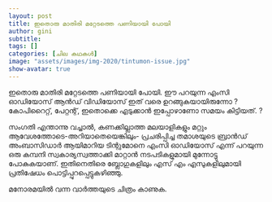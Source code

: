 ```yaml
---
layout: post
title: ഇതൊരു മാതിരി മറ്റേടത്തെ പണിയായി പോയി
author: gini
subtitle: 
tags: []
categories: [ചില കഥകള്‍]
image: "assets/images/img-2020/tintumon-issue.jpg"
show-avatar: true
---
```


ഇതൊരു മാതിരി മറ്റേടത്തെ പണിയായി പോയി. ഈ പറയുന്ന  എംസി ഓഡിയോസ് ആന്‍ഡ് വിഡിയോസ്  ഇത് വരെ ഉറങ്ങുകയായിരുന്നോ ? കോപിറൈറ്റ്, പേറ്റന്റ്, ഇതൊക്കെ എടുക്കാന്‍ ഇപ്പോഴാണോ സമയം കിട്ടിയത്. ?

സംഗതി എന്താന്നു വച്ചാല്‍, കണക്കില്ലാത്ത മലയാളികളും മറ്റും ആവേശത്തോടെ-അറിയാതെയെങ്കിലും- പ്രചരിപ്പിച്ച  തമാശയുടെ ബ്രാന്‍ഡ്‌ അംബാസിഡാര്‍  ആയിമാറിയ ടിന്റുമോനെ  എംസി ഓഡിയോസ് എന്ന് പറയുന്ന ഒരു കമ്പനി സ്വകാര്യസ്വത്താക്കി മാറ്റാന്‍ നടപടികളുമായി മുന്നോട്ടു പോകുകയാണ്. ഇതിനെതിരെ ബ്ലോഗുകളിലും എസ് എം എസുകളിലുമായി പ്രതിഷേധം പൊട്ടിപ്പുറപ്പെട്ടുകഴിഞ്ഞു. 

മനോരമയില്‍ വന്ന വാര്‍ത്തയുടെ ചിത്രം കാണുക.
